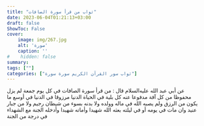 ```yaml
---
title: "ثواب من قرأ سورة الصافات"
date: 2023-06-04T01:21:13+03:00
draft: false
ShowToc: False
cover:
    image: img/267.jpg
    alt: 'صورة'
    caption: ''
#    hidden: false
summary: 
tags: [""]
categories: ["ثواب سور القرآن الكريم سورة سورة"]
---
```

عن أبي
عبد الله عليه‌السلام قال : من قرأ سورة الصافات في كل يوم جمعة لم يزل
محفوظا من كل آفة مدفوعا عنه كل بلية في الحياة الدنيا مرزوقا في
الدنيا في أوسع ما يكون من الرزق ولم يصبه الله في ماله وولده ولا بدنه
بسوء من شيطان رجيم ولا من جبار عنيد وان مات في يومه أو في ليلته
بعثه الله شهيدا وأماته شهيدا وأدخله الجنة مع الشهداء في درجة من الجنة

